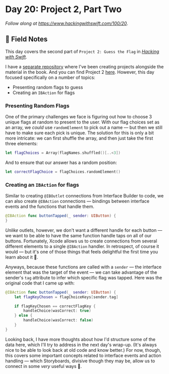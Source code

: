 # Day 20: Project 2, Part Two

_Follow along at https://www.hackingwithswift.com/100/20_.


## 📒 Field Notes

This day covers the second part of `Project 2: Guess the Flag` in _[Hacking with Swift](https://www.hackingwithswift.com/read/2/overview)_.

I have a [separate repository](https://github.com/CypherPoet/book--hacking-with-swift) where I've been creating projects alongside the material in the book. And you can find Project 2 [here](https://github.com/CypherPoet/book--hacking-with-swift/tree/master/02-guess-the-flag/Guess%20the%20Flag). However, this day focused specifically on a number of topics:

- Presenting random flags to guess
- Creating an `IBAction` for flags


### Presenting Random Flags

One of the primary challenges we face is figuring out how to choose 3 unique flags at random to present to the user. With our flag choices set as an array, we _could_ use `randomElement` to pick out a name &mdash; but then we still have to make sure each pick is unique. The solution for this is only a bit more intricate: we can first shuffle the array, and then just take the first three elements:

```swift
let flagChoices = Array(flagNames.shuffled()[..<3])
```

And to ensure that our answer has a random position:

```swift
let correctFlagChoice = flagChoices.randomElement()
```


### Creating an `IBAction` for flags

Similar to creating `@IBOutlet` connections from Interface Builder to code, we can also create `@IBAction` connections &mdash; bindings between interface events and the functions that handle them.

```swift
@IBAction func buttonTapped(_ sender: UIButton) {
}
```

_Unlike_ outlets, however, we don't want a different handle for each button &mdash; we want to be able to have the same function handle taps on all of our buttons. Fortunately, Xcode allows us to create connections from several different elements to a single `@IBAction` handler. In retrospect, of course it would &mdash; but it's one of those things that feels delightful the first time you learn about it 🙂.

Anyways, because these functions are called with a `sender` &mdash; the interface element that was the target of the event &mdash; we can take advantage of the sender's `tag` attribute to infer which specific flag was tapped. Here was the original code that I came up with:

```swift
@IBAction func buttonTapped(_ sender: UIButton) {
    let flagKeyChosen = flagChoiceKeys[sender.tag]

    if flagKeyChosen == correctFlagKey {
        handleChoice(wasCorrect: true)
    } else {
        handleChoice(wasCorrect: false)
    }
}
```

Looking back, I have more thoughts about how I'd structure some of the data here, which I'll try to address in the next day's wrap-up. (It's always nice to be able to look back at old code and know better.) For now, though, this covers some important concepts related to interface events and action handling &mdash; which Storyboards, divisive though they may be, allow us to connect in some _very_ useful ways 🙌.
